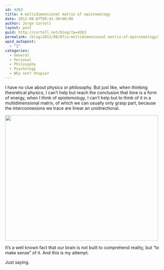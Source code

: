 ```yaml
---
id: 4263
title: A multidimensional matrix of epistemology
date: 2012-08-07T09:41:30+00:00
author: Jorge Cortell
layout: post
guid: http://cortell.net/blog/?p=4263
permalink: /blog/2012/08/07/a-multidimensional-matrix-of-epistemology/
wpsd_autopost:
  - "1"
categories:
  - General
  - Personal
  - Philosophy
  - Psychology
  - Why not? Utopia?
---
```

I have no clue about physics or philosophy. But just like, when thinking theoretical physics, I can&#8217;t help but reach the conclusion that time is a form of energy, when I think of epistemology, I can&#8217;t help but to think of it in a multidimensional matrix, of which we can usually only grasp part, because the interconnexions we trace are linear an unidirectional.

<img class="aligncenter" title="diagram" src="http://24.media.tumblr.com/tumblr_m8e0740RPR1rtv1ebo1_500.jpg" alt="" width="500" height="410" />

It&#8217;s a well known fact that our brain is not built to comprehend reality, but &#8220;to make sense&#8221; of it. And this is my attempt.

Just saying.
